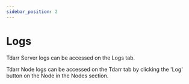 ```yaml
---
sidebar_position: 2
---
```


# Logs

Tdarr Server logs can be accessed on the Logs tab.


Tdarr Node logs can be accessed on the Tdarr tab by clicking the 'Log' button on the Node in the Nodes section.